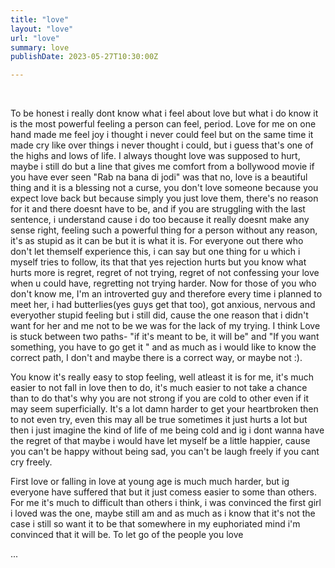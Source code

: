 ```yaml
---
title: "love"
layout: "love"
url: "love"
summary: love
publishDate: 2023-05-27T10:30:00Z

---
```


&#8203;

To be honest i really dont know what i feel about love but what i do know it is the most powerful feeling a person can feel, period. Love for me on one hand made me feel joy i thought i never could feel but on the same time it made cry like over things i never thought i could, but i guess that's one of the highs and lows of life. I always thought love was supposed to hurt, maybe i still do but a line that gives me comfort from a bollywood movie if you have ever seen "Rab na bana di jodi" was that no, love is a beautiful thing and it is a blessing not a curse, you don't love someone because you expect love back but because simply you just love them, there's no reason for it and there doesnt have to be, and if you are struggling with the last sentence, i understand cause i do too because it really doesnt make any sense right, feeling such a powerful thing for a person without any reason, it's as stupid as it can be but it is what it is. For everyone out there who don't let themself experience this, i can say but one thing for u which i myself tries to follow, its that that yes rejection hurts but you know what hurts more is regret, regret of not trying, regret of not confessing your love when u could have, regretting not trying harder. Now for those of you who don't know me, I'm an introverted guy and therefore every time i planned to meet her, i had butterlies(yes guys get that too), got anxious, nervous and everyother stupid feeling but i still did, cause the one reason that i didn't want for her and me not to be we was for the lack of my trying. I think Love is stuck between two paths- "if it's meant to be, it will be" and "If you want something, you have to go get it " and as much as i would like to know the correct path, I don't and maybe there is a correct way, or maybe not :). 

You know it's really easy to stop feeling, well atleast it is for me, it's much easier to not fall in love then to do, it's much easier to not take a chance than to do that's why you are not strong if you are cold to other even if it may seem superficially. It's a lot damn harder to get your heartbroken then to not even try, even this may all be true sometimes it just hurts a lot but then i just imagine the kind of life of me being cold and ig i dont wanna have the regret of that maybe i would have let myself be a little happier, cause you can't be happy without being sad, you can't be laugh freely if you cant cry freely. 

First love or falling in love at young age is much much harder, but ig everyone have suffered that but it just comess easier to some than others. For me it's much to difficult than others i think, i was convinced the first girl i loved was the one, maybe still am and as much as i know that it's not the case i still so want it to be that somewhere in my euphoriated mind i'm convinced that it will be. To let go of the people you love  

...




